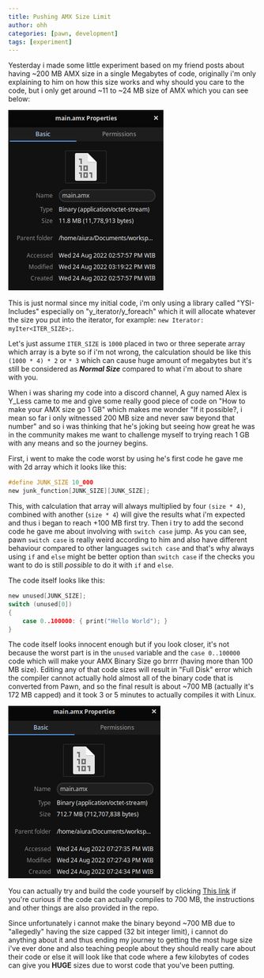```yaml
---
title: Pushing AMX Size Limit
author: ohh
categories: [pawn, development]
tags: [experiment]
---
```


Yesterday i made some little experiment based on my friend posts about having ~200 MB AMX size in a single Megabytes of code, originally i'm only explaining to him on how this size works and why should you care to the code, but i only get around ~11 to ~24 MB size of AMX which you can see below:

![Me having 11 MB AMX Size](/assets/img/2022-08-25/first-size.png)

This is just normal since my initial code, i'm only using a library called "YSI-Includes" especially on "y\_iterator/y\_foreach" which it will allocate whatever the size you put into the iterator, for example: `new Iterator: myIter<ITER_SIZE>;`. 

Let's just assume `ITER_SIZE` is `1000` placed in two or three seperate array which array is a byte so if i'm not wrong, the calculation should be like this `(1000 * 4) * 2` or `* 3` which can cause huge amount of megabytes but it's still be considered as ___Normal Size___ compared to what i'm about to share with you.

When i was sharing my code into a discord channel, A guy named Alex is Y\_Less came to me and give some really good piece of code on "How to make your AMX size go 1 GB" which makes me wonder "If it possible?, i mean so far i only witnessed 200 MB size and never saw beyond that number" and so i was thinking that he's joking but seeing how great he was in the community makes me want to challenge myself to trying reach 1 GB with any means and so the journey begins.

First, i went to make the code worst by using he's first code he gave me with 2d array which it looks like this:

```c
#define JUNK_SIZE 10_000
new junk_function[JUNK_SIZE][JUNK_SIZE];
```

This, with calculation that array will always multiplied by four `(size * 4)`, combined with another (`size * 4`) will give the results what i'm expected and thus i began to reach +100 MB first try. Then i try to add the second code he gave me about involving with `switch case` jump. As you can see, pawn `switch case` is really weird according to him and also have different behaviour compared to other languages `switch case` and that's why always using `if` and `else` might be better option than `switch case` if the checks you want to do is still _possible_ to do it with `if` and `else`.

The code itself looks like this:

```c
new unused[JUNK_SIZE];
switch (unused[0])
{
    case 0..100000: { print("Hello World"); } 
}
```

The code itself looks innocent enough but if you look closer, it's not because the worst part is in the `unused` variable and the `case 0..100000` code which will make your AMX Binary Size go brrrr (having more than 100 MB size). Editing any of that code sizes will result in "Full Disk" error which the compiler cannot actually hold almost all of the binary code that is converted from Pawn, and so the final result is about ~700 MB (actually it's 172 MB capped) and it took 3 or 5 minutes to actually compiles it with Linux.

![Look mom, i did it](/assets/img/2022-08-25/final-size.png)

You can actually try and build the code yourself by clicking [This link](https://github.com/ohmypxl/test-pawn-size) if you're curious if the code can actually compiles to 700 MB, the instructions and other things are also provided in the repo.

Since unfortunately i cannot make the binary beyond ~700 MB due to "allegedly" having the size capped (32 bit integer limit), i cannot do anything about it and thus ending my journey to getting the most huge size i've ever done and also teaching people about they should really care about their code or else it will look like that code where a few kilobytes of codes can give you __HUGE__ sizes due to worst code that you've been putting. 
